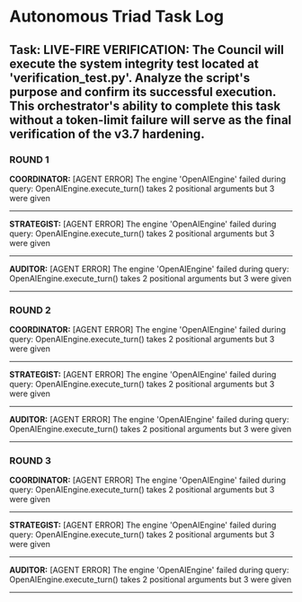# Autonomous Triad Task Log
## Task: LIVE-FIRE VERIFICATION: The Council will execute the system integrity test located at 'verification_test.py'. Analyze the script's purpose and confirm its successful execution. This orchestrator's ability to complete this task without a token-limit failure will serve as the final verification of the v3.7 hardening.

### ROUND 1

**COORDINATOR:**
[AGENT ERROR] The engine 'OpenAIEngine' failed during query: OpenAIEngine.execute_turn() takes 2 positional arguments but 3 were given

---
**STRATEGIST:**
[AGENT ERROR] The engine 'OpenAIEngine' failed during query: OpenAIEngine.execute_turn() takes 2 positional arguments but 3 were given

---
**AUDITOR:**
[AGENT ERROR] The engine 'OpenAIEngine' failed during query: OpenAIEngine.execute_turn() takes 2 positional arguments but 3 were given

---
### ROUND 2

**COORDINATOR:**
[AGENT ERROR] The engine 'OpenAIEngine' failed during query: OpenAIEngine.execute_turn() takes 2 positional arguments but 3 were given

---
**STRATEGIST:**
[AGENT ERROR] The engine 'OpenAIEngine' failed during query: OpenAIEngine.execute_turn() takes 2 positional arguments but 3 were given

---
**AUDITOR:**
[AGENT ERROR] The engine 'OpenAIEngine' failed during query: OpenAIEngine.execute_turn() takes 2 positional arguments but 3 were given

---
### ROUND 3

**COORDINATOR:**
[AGENT ERROR] The engine 'OpenAIEngine' failed during query: OpenAIEngine.execute_turn() takes 2 positional arguments but 3 were given

---
**STRATEGIST:**
[AGENT ERROR] The engine 'OpenAIEngine' failed during query: OpenAIEngine.execute_turn() takes 2 positional arguments but 3 were given

---
**AUDITOR:**
[AGENT ERROR] The engine 'OpenAIEngine' failed during query: OpenAIEngine.execute_turn() takes 2 positional arguments but 3 were given

---
